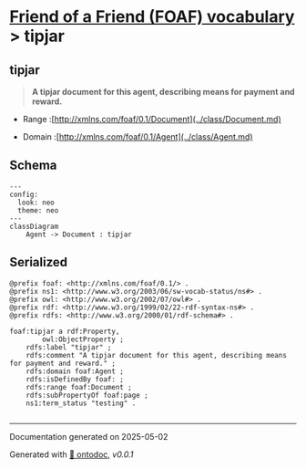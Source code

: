 # [Friend of a Friend (FOAF) vocabulary](../homepage.md) > tipjar

## tipjar

> **A tipjar document for this agent, describing means for payment and reward.**

- Range :[http://xmlns.com/foaf/0.1/Document](../class/Document.md)

- Domain :[http://xmlns.com/foaf/0.1/Agent](../class/Agent.md)

## Schema

```mermaid
---
config:
  look: neo
  theme: neo
---
classDiagram
    Agent -> Document : tipjar
```


## Serialized

```ttl
@prefix foaf: <http://xmlns.com/foaf/0.1/> .
@prefix ns1: <http://www.w3.org/2003/06/sw-vocab-status/ns#> .
@prefix owl: <http://www.w3.org/2002/07/owl#> .
@prefix rdf: <http://www.w3.org/1999/02/22-rdf-syntax-ns#> .
@prefix rdfs: <http://www.w3.org/2000/01/rdf-schema#> .

foaf:tipjar a rdf:Property,
        owl:ObjectProperty ;
    rdfs:label "tipjar" ;
    rdfs:comment "A tipjar document for this agent, describing means for payment and reward." ;
    rdfs:domain foaf:Agent ;
    rdfs:isDefinedBy foaf: ;
    rdfs:range foaf:Document ;
    rdfs:subPropertyOf foaf:page ;
    ns1:term_status "testing" .


```

---

Documentation generated on 2025-05-02

Generated with [📑 ontodoc](https://github.com/StephaneBranly/ontodoc), *v0.0.1*